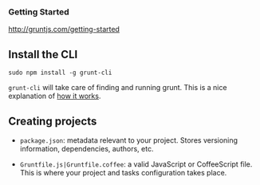 ### Getting Started

<http://gruntjs.com/getting-started>


## Install the CLI

    sudo npm install -g grunt-cli

`grunt-cli` will take care of finding and running grunt. This is a
nice explanation of [how it works](http://gruntjs.com/getting-started#how-the-cli-works).


## Creating projects

- `package.json`: metadata relevant to your project. Stores versioning information,
dependencies, authors, etc.

- `Gruntfile.js|Gruntfile.coffee`: a valid JavaScript or CoffeeScript file. This is
where your project and tasks configuration takes place.

